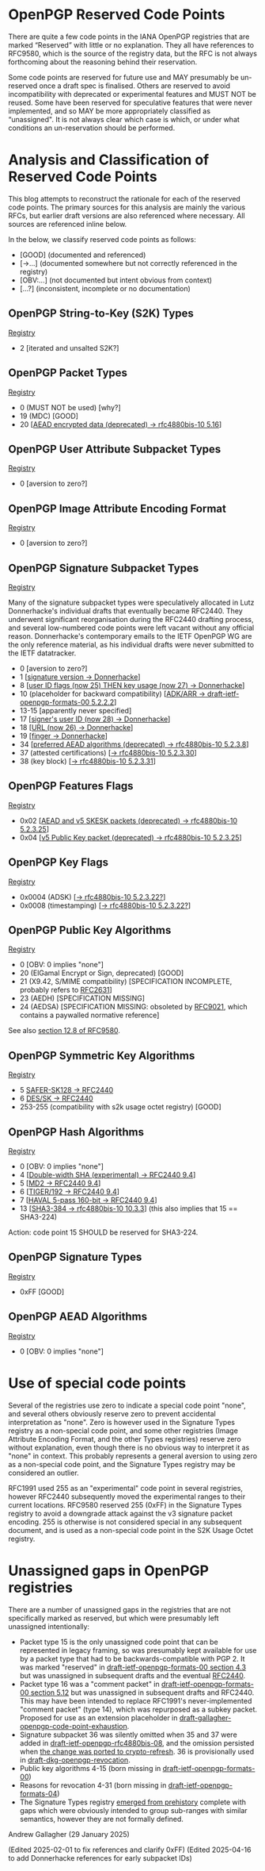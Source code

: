# OpenPGP Reserved Code Points

There are quite a few code points in the IANA OpenPGP registries that are marked “Reserved” with little or no explanation.
They all have references to RFC9580, which is the source of the registry data, but the RFC is not always forthcoming about the reasoning behind their reservation.

Some code points are reserved for future use and MAY presumably be un-reserved once a draft spec is finalised.
Others are reserved to avoid incompatibility with deprecated or experimental features and MUST NOT be reused.
Some have been reserved for speculative features that were never implemented, and so MAY be more appropriately classified as “unassigned".
It is not always clear which case is which, or under what conditions an un-reservation should be performed.

# Analysis and Classification of Reserved Code Points

This blog attempts to reconstruct the rationale for each of the reserved code points.
The primary sources for this analysis are mainly the various RFCs, but earlier draft versions are also referenced where necessary.
All sources are referenced inline below.

In the below, we classify reserved code points as follows:

* [GOOD] (documented and referenced)
* [->...] (documented somewhere but not correctly referenced in the registry)
* [OBV:...] (not documented but intent obvious from context)
* [...?] (inconsistent, incomplete or no documentation)

## OpenPGP String-to-Key (S2K) Types

[Registry](https://www.iana.org/assignments/openpgp/openpgp.xhtml#openpgp-s2k-types)

* 2 [iterated and unsalted S2K?]

## OpenPGP Packet Types

[Registry](https://www.iana.org/assignments/openpgp/openpgp.xhtml#openpgp-packet-types)

* 0 (MUST NOT be used) [why?]
* 19 (MDC) [GOOD]
* 20 [[AEAD encrypted data (deprecated) -> rfc4880bis-10 5.16](https://datatracker.ietf.org/doc/html/draft-ietf-openpgp-rfc4880bis-10#section-5.16)]

## OpenPGP User Attribute Subpacket Types

[Registry](https://www.iana.org/assignments/openpgp/openpgp.xhtml#openpgp-user-attribute-subpacket-types)

* 0 [aversion to zero?]

## OpenPGP Image Attribute Encoding Format

[Registry](https://www.iana.org/assignments/openpgp/openpgp.xhtml#openpgp-user-attribute-encoding-format)

* 0 [aversion to zero?]

## OpenPGP Signature Subpacket Types

[Registry](https://www.iana.org/assignments/openpgp/openpgp.xhtml#openpgp-signature-subpacket-types)

Many of the signature subpacket types were speculatively allocated in Lutz Donnerhacke's individual drafts that eventually became RFC2440.
They underwent significant reorganisation during the RFC2440 drafting process, and several low-numbered code points were left vacant without any official reason.
Donnerhacke's contemporary emails to the IETF OpenPGP WG are the only reference material, as his individual drafts were never submitted to the IETF datatracker. 

* 0 [aversion to zero?]
* 1 [[signature version -> Donnerhacke](https://mailarchive.ietf.org/arch/msg/openpgp/UxnqxZw_lqjb8FXqmQ9s79MjN0E/)]
* 8 [[user ID flags (now 25) THEN key usage (now 27) -> Donnerhacke](https://mailarchive.ietf.org/arch/msg/openpgp/UxnqxZw_lqjb8FXqmQ9s79MjN0E/)]
* 10 (placeholder for backward compatibility) [[ADK/ARR -> draft-ietf-openpgp-formats-00 5.2.2.2](https://datatracker.ietf.org/doc/html/draft-ietf-openpgp-formats-00)]
* 13-15 [apparently never specified]
* 17 [[signer's user ID (now 28) -> Donnerhacke](https://mailarchive.ietf.org/arch/msg/openpgp/UxnqxZw_lqjb8FXqmQ9s79MjN0E/)]
* 18 [[URL (now 26) -> Donnerhacke](https://mailarchive.ietf.org/arch/msg/openpgp/UxnqxZw_lqjb8FXqmQ9s79MjN0E/)]
* 19 [[finger -> Donnerhacke](https://mailarchive.ietf.org/arch/msg/openpgp/UxnqxZw_lqjb8FXqmQ9s79MjN0E/)]
* 34 [[preferred AEAD algorithms (deprecated) -> rfc4880bis-10 5.2.3.8](https://datatracker.ietf.org/doc/html/draft-ietf-openpgp-rfc4880bis-10#section-5.2.3.8)]
* 37 (attested certifications) [[-> rfc4880bis-10 5.2.3.30](https://datatracker.ietf.org/doc/html/draft-ietf-openpgp-rfc4880bis-10#section-5.2.3.30)]
* 38 (key block) [[-> rfc4880bis-10 5.2.3.31](https://datatracker.ietf.org/doc/html/draft-ietf-openpgp-rfc4880bis-10#section-5.2.3.31)]

## OpenPGP Features Flags

[Registry](https://www.iana.org/assignments/openpgp/openpgp.xhtml#openpgp-features-flags)

* 0x02 [[AEAD and v5 SKESK packets (deprecated) -> rfc4880bis-10 5.2.3.25](https://datatracker.ietf.org/doc/html/draft-ietf-openpgp-rfc4880bis-10#section-5.2.3.25)]
* 0x04 [[v5 Public Key packet (deprecated) -> rfc4880bis-10 5.2.3.25](https://datatracker.ietf.org/doc/html/draft-ietf-openpgp-rfc4880bis-10#section-5.2.3.25)]

## OpenPGP Key Flags

[Registry](https://www.iana.org/assignments/openpgp/openpgp.xhtml#openpgp-key-flags)

* 0x0004 (ADSK) [[-> rfc4880bis-10 5.2.3.22?](https://datatracker.ietf.org/doc/html/draft-ietf-openpgp-rfc4880bis-10#section-5.2.3.22)]
* 0x0008 (timestamping) [[-> rfc4880bis-10 5.2.3.22?](https://datatracker.ietf.org/doc/html/draft-ietf-openpgp-rfc4880bis-10#section-5.2.3.22)]

## OpenPGP Public Key Algorithms

[Registry](https://www.iana.org/assignments/openpgp/openpgp.xhtml#openpgp-public-key-algorithms)

* 0 [OBV: 0 implies "none"]
* 20 (ElGamal Encrypt or Sign, deprecated) [GOOD]
* 21 (X9.42, S/MIME compatibility) [SPECIFICATION INCOMPLETE, probably refers to [RFC2631](https://datatracker.ietf.org/doc/html/rfc2631)]
* 23 (AEDH) [SPECIFICATION MISSING]
* 24 (AEDSA) [SPECIFICATION MISSING: obsoleted by [RFC9021](https://www.rfc-editor.org/rfc/rfc9021.pdf), which contains a paywalled normative reference]

See also [section 12.8 of RFC9580](https://datatracker.ietf.org/doc/html/rfc9580#section-12.8).

## OpenPGP Symmetric Key Algorithms

[Registry](https://www.iana.org/assignments/openpgp/openpgp.xhtml#openpgp-symmetric-key-algorithms)

* 5 [SAFER-SK128 -> RFC2440](https://datatracker.ietf.org/doc/html/rfc2440#section-9.2)
* 6 [DES/SK -> RFC2440](https://datatracker.ietf.org/doc/html/rfc2440#section-9.2)
* 253-255 (compatibility with s2k usage octet registry) [GOOD]

## OpenPGP Hash Algorithms

[Registry](https://www.iana.org/assignments/openpgp/openpgp.xhtml#openpgp-hash-algorithms)

* 0 [OBV: 0 implies "none"]
* 4 [[Double-width SHA (experimental) -> RFC2440 9.4](https://datatracker.ietf.org/doc/html/rfc2440#section-9.4)]
* 5 [[MD2 -> RFC2440 9.4](https://datatracker.ietf.org/doc/html/rfc2440#section-9.4)]
* 6 [[TIGER/192 -> RFC2440 9.4](https://datatracker.ietf.org/doc/html/rfc2440#section-9.4)]
* 7 [[HAVAL 5-pass 160-bit -> RFC2440 9.4](https://datatracker.ietf.org/doc/html/rfc2440#section-9.4)]
* 13 [[SHA3-384 -> rfc4880bis-10 10.3.3](https://datatracker.ietf.org/doc/html/draft-ietf-openpgp-rfc4880bis-10#section-10.3.3)] (this also implies that 15 == SHA3-224)

Action: code point 15 SHOULD be reserved for SHA3-224.

## OpenPGP Signature Types

[Registry](https://www.iana.org/assignments/openpgp/openpgp.xhtml#openpgp-signature-types)

* 0xFF [GOOD]

## OpenPGP AEAD Algorithms

[Registry](https://www.iana.org/assignments/openpgp/openpgp.xhtml#openpgp-aead-algorithms)

* 0 [OBV: 0 implies "none"]

# Use of special code points

Several of the registries use zero to indicate a special code point "none", and several others obviously reserve zero to prevent accidental interpretation as "none".
Zero is however used in the Signature Types registry as a non-special code point, and some other registries (Image Attribute Encoding Format, and the other Types registries) reserve zero without explanation, even though there is no obvious way to interpret it as "none" in context.
This probably represents a general aversion to using zero as a non-special code point, and the Signature Types registry may be considered an outlier.

RFC1991 used 255 as an "experimental" code point in several registries, however RFC2440 subsequently moved the experimental ranges to their current locations.
RFC9580 reserved 255 (0xFF) in the Signature Types registry to avoid a downgrade attack against the v3 signature packet encoding.
255 is otherwise is not considered special in any subsequent document, and is used as a non-special code point in the S2K Usage Octet registry.

# Unassigned gaps in OpenPGP registries

There are a number of unassigned gaps in the registries that are not specifically marked as reserved, but which were presumably left unassigned intentionally:

* Packet type 15 is the only unassigned code point that can be represented in legacy framing, so was presumably kept available for use by a packet type that had to be backwards-compatible with PGP 2.
    It was marked "reserved" in [draft-ietf-openpgp-formats-00 section 4.3](https://datatracker.ietf.org/doc/html/draft-ietf-openpgp-formats-00#autoid-116) but was unassigned in subsequent drafts and the eventual [RFC2440](https://datatracker.ietf.org/doc/html/rfc2440).
* Packet type 16 was a "comment packet" in [draft-ietf-openpgp-formats-00 section 5.12](https://datatracker.ietf.org/doc/html/draft-ietf-openpgp-formats-00#autoid-162) but was unassigned in subsequent drafts and RFC2440.
    This may have been intended to replace RFC1991's never-implemented "comment packet" (type 14), which was repurposed as a subkey packet.
    Proposed for use as an extension placeholder in [draft-gallagher-openpgp-code-point-exhaustion](https://andrewgdotcom.gitlab.io/openpgp-code-point-exhaustion#section-4.3).
* Signature subpacket 36 was silently omitted when 35 and 37 were added in [draft-ietf-openpgp-rfc4880bis-08](https://datatracker.ietf.org/doc/html/draft-ietf-openpgp-rfc4880bis-08), and the omission persisted when [the change was ported to crypto-refresh](https://gitlab.com/openpgp-wg/rfc4880bis/-/commit/badfc9fec92ea6833bfab60cb70c99e1d549a79e#ec9f85ae915d32d2e0d0d0e5258927a7e3559c4d_1007_1006).
    36 is provisionally used in [draft-dkg-openpgp-revocation](https://datatracker.ietf.org/doc/html/draft-dkg-openpgp-revocation#name-the-delegated-revoker).
* Public key algorithms 4-15 (born missing in [draft-ietf-openpgp-formats-00](https://datatracker.ietf.org/doc/html/draft-ietf-openpgp-formats-00#autoid-164))
* Reasons for revocation 4-31 (born missing in [draft-ietf-openpgp-formats-04](https://datatracker.ietf.org/doc/html/draft-ietf-openpgp-formats-04#section-5.2.3.22))
* The Signature Types registry [emerged from prehistory](https://datatracker.ietf.org/doc/html/draft-atkins-pgpformat-01#section-6.2.1) complete with gaps which were obviously intended to group sub-ranges with similar semantics, however they are not formally defined.

Andrew Gallagher (29 January 2025)

(Edited 2025-02-01 to fix references and clarify 0xFF)
(Edited 2025-04-16 to add Donnerhacke references for early subpacket IDs)
